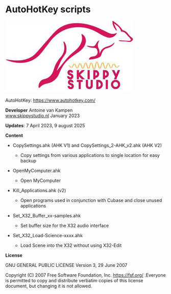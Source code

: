 # AutoHotKey scripts



![](https://github.com/SkippyWeb/Images/blob/main/SkippyStudio.jpg)



AutoHotKey: https://www.autohotkey.com/



**Developer**
    Antoine van Kampen   
    www.skippystudio.nl 
    January 2023  

**Updates**: 7 April 2023, 9 august 2025



**Content**

- CopySettings.ahk (AHK V1) and CopySettings_2-AHK_v2.ahk (AHK V2)
  - Copy settings from various applications to single location for easy backup

- OpenMyComputer.ahk
  - Open MyComputer

- Kill_Applications.ahk (v2)
  - Open programs used in conjunction with Cubase and close unused applications

- Set_X32_Buffer_xx-samples.ahk
  - Set buffer size for the X32 audio interface

- Set_X32_Load-Science-xxxx.ahk
  - Load Scene into the X32 without using X32-Edit



**License**

GNU GENERAL PUBLIC LICENSE
Version 3, 29 June 2007

Copyright (C) 2007 Free Software Foundation, Inc. <https://fsf.org/> .Everyone is permitted to copy and distribute verbatim copies of this license document, but changing it is not allowed.
